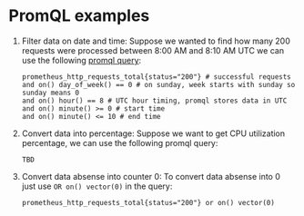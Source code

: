 # PromQL examples

1. Filter data on date and time:
Suppose we wanted to find how many 200 requests were processed between 8:00 AM and 8:10 AM UTC we can use the following [promql query](https://demo.promlabs.com/query?g0.expr=prometheus_http_requests_total%7Bstatus%3D%22200%22%7D+%0Aand+on%28%29+day_of_week%28%29+%3D%3D+0+%0Aand+on%28%29+hour%28%29+%3D%3D+8+%0Aand+on%28%29+minute%28%29+%3E%3D+0+%0Aand+on%28%29+minute%28%29+%3C%3D+10&g0.show_tree=1&g0.tab=table&g0.range_input=10d&g0.res_type=auto&g0.res_density=medium&g0.display_mode=lines&g0.show_exemplars=0):
    ```
    prometheus_http_requests_total{status="200"} # successful requests
    and on() day_of_week() == 0 # on sunday, week starts with sunday so sunday means 0
    and on() hour() == 8 # UTC hour timing, promql stores data in UTC
    and on() minute() >= 0 # start time
    and on() minute() <= 10 # end time
    ```

2. Convert data into percentage:
Suppose we want to get CPU utilization percentage, we can use the following promql query:
    ```
    TBD
    ```

3. Convert data absense into counter 0:
   To convert data absense into 0 just use `OR on() vector(0)` in the query:
   ```
   prometheus_http_requests_total{status="200"} or on() vector(0)
   ```
